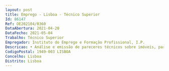 ```yaml
--- 
layout: post
title: Emprego - Lisboa - Técnico Superior
Id: 86147
Ref: OE202104/0360
DataAbertura: 2021-04-20
DataFecho: 2021-05-04
Trabalho: Técnico Superior
Empregador: Instituto do Emprego e Formação Profissional, I.P.
Descricao: • Análise e emissão de pareceres técnicos sobre imóveis, para efeitos de arrendamento, cedência, aquisição ou alienação • Diagnóstico e emissão de pareceres técnicos no contexto da manutenção preventiva e corretiva • Elaboração de projetos das especialidades inerentes à especialidade técnica • Elaboração de programas bases  estudos prévios e cadernos de encargos, destinados à contratação de projetos a entidades externas • Gestão de contratos de projetos, incluído o acompanhamento do respetivo desenvolvimento e a emissão de pareceres • Gestão e fiscalização de empreitadas • Participação em júris de procedimentos concursais enquadrados no CCP.
CodigoPostal: 1949-003 LISBOA
Concelho: Lisboa
Distrito: Lisboa
--- 
```

